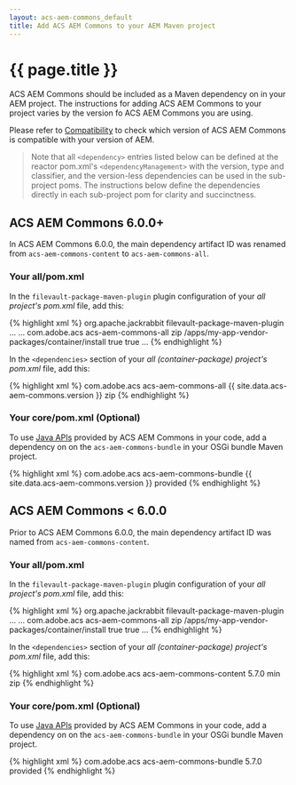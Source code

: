 ```yaml
---
layout: acs-aem-commons_default
title: Add ACS AEM Commons to your AEM Maven project
---
```


# {{ page.title }}

ACS AEM Commons should be included as a Maven dependency on in your AEM project. The instructions for adding ACS AEM Commons to your project varies by the version fo ACS AEM Commons you are using. 

Please refer to [Compatibility](/acs-aem-commons/pages/compatibility.html) to check which version of ACS AEM Commons is compatible with your version of AEM.

> Note that all `<dependency>` entries listed below can be defined at the reactor pom.xml's `<dependencyManagement>` with the version, type and classifier, and the version-less dependencies can be used in the sub-project poms. The instructions below define the dependencies directly in each sub-project pom for clarity and succinctness. 


## ACS AEM Commons 6.0.0+

In ACS AEM Commons 6.0.0, the main dependency artifact ID was renamed from `acs-aem-commons-content` to `acs-aem-commons-all`. 

### Your all/pom.xml

In the `filevault-package-maven-plugin` plugin configuration of your _all project's pom.xml_ file, add this:

{% highlight xml %}
<plugins>
    <plugin>
        <groupId>org.apache.jackrabbit</groupId>
        <artifactId>filevault-package-maven-plugin</artifactId>
        ...
        <configuration>
            <embeddeds>
                ...
                <embedded>
                    <groupId>com.adobe.acs</groupId>
                    <artifactId>acs-aem-commons-all</artifactId>
                    <type>zip</type>
                    <target>/apps/my-app-vendor-packages/container/install</target>
                    <filter>true</filter>
                    <isAllVersionsFilter>true</isAllVersionsFilter>
                </embedded>
                ...
{% endhighlight %}

In the `<dependencies>` section of your _all (container-package) project's pom.xml_ file, add this:

{% highlight xml %}
<dependency>
    <groupId>com.adobe.acs</groupId>
    <artifactId>acs-aem-commons-all</artifactId>
    <version>{{ site.data.acs-aem-commons.version }}</version>
    <type>zip</type>
</dependency>
{% endhighlight %}

### Your core/pom.xml (Optional)

To use [Java APIs](https://javadoc.io/doc/com.adobe.acs/acs-aem-commons-bundle/latest/index.html) provided by ACS AEM Commons in your code, add a dependency on on the `acs-aem-commons-bundle` in your OSGi bundle Maven project. 

{% highlight xml %}
<dependency>
    <groupId>com.adobe.acs</groupId>
    <artifactId>acs-aem-commons-bundle</artifactId>
    <version>{{ site.data.acs-aem-commons.version }}</version>
    <scope>provided</scope>
</dependency>
{% endhighlight %}

## ACS AEM Commons < 6.0.0

Prior to ACS AEM Commons 6.0.0, the main dependency artifact ID was named from `acs-aem-commons-content`.

### Your all/pom.xml

In the `filevault-package-maven-plugin` plugin configuration of your _all project's pom.xml_ file, add this:

{% highlight xml %}
<plugins>
    <plugin>
        <groupId>org.apache.jackrabbit</groupId>
        <artifactId>filevault-package-maven-plugin</artifactId>
        ...
        <configuration>
            <embeddeds>
                ...
                <embedded>
                    <groupId>com.adobe.acs</groupId>
                    <artifactId>acs-aem-commons-all</artifactId>
                    <type>zip</type>
                    <target>/apps/my-app-vendor-packages/container/install</target>
                    <filter>true</filter>
                    <isAllVersionsFilter>true</isAllVersionsFilter>
                </embedded>
                ...
{% endhighlight %}

In the `<dependencies>` section of your _all (container-package) project's pom.xml_ file, add this:

{% highlight xml %}
<dependency>
    <groupId>com.adobe.acs</groupId>
    <artifactId>acs-aem-commons-content</artifactId>
    <version>5.7.0</version>
    <classifier>min</classifier>
    <type>zip</type>
</dependency>
{% endhighlight %}

### Your core/pom.xml (Optional)

To use [Java APIs](https://javadoc.io/doc/com.adobe.acs/acs-aem-commons-bundle/5.7.0/index.html) provided by ACS AEM Commons in your code, add a dependency on on the `acs-aem-commons-bundle` in your OSGi bundle Maven project. 

{% highlight xml %}
<dependency>
    <groupId>com.adobe.acs</groupId>
    <artifactId>acs-aem-commons-bundle</artifactId>
    <version>5.7.0</version>
    <scope>provided</scope>
</dependency>
{% endhighlight %}
